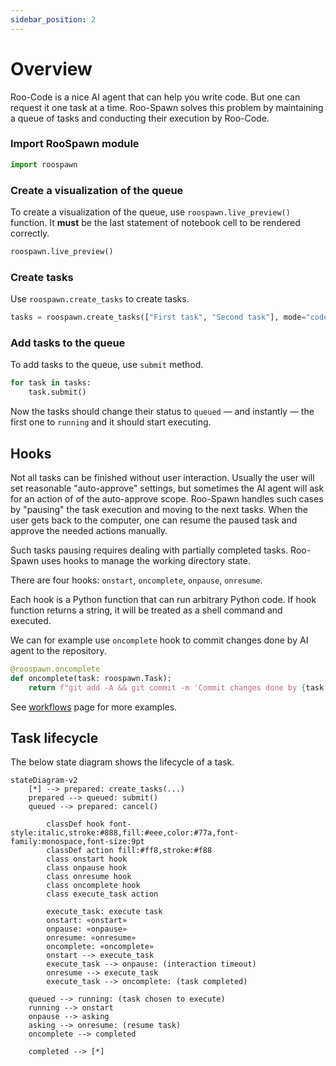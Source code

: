 ```yaml
---
sidebar_position: 2
---
```


# Overview

Roo-Code is a nice AI agent that can help you write code. But one can request it
one task at a time. Roo-Spawn solves this problem by maintaining a queue of tasks
and conducting their execution by Roo-Code.

### Import RooSpawn module

```python
import roospawn
```

### Create a visualization of the queue

To create a visualization of the queue, use `roospawn.live_preview()` function.
It **must** be the last statement of notebook cell to be rendered correctly.

```python
roospawn.live_preview()
```

### Create tasks

Use `roospawn.create_tasks` to create tasks.

```python
tasks = roospawn.create_tasks(["First task", "Second task"], mode="code")
```

### Add tasks to the queue

To add tasks to the queue, use `submit` method.

```python
for task in tasks:
    task.submit()
```

Now the tasks should change their status to `queued` — and instantly — the first
one to `running` and it should start executing.


## Hooks

Not all tasks can be finished without user interaction. Usually the user will
set reasonable "auto-approve" settings, but sometimes the AI agent will ask for
an action of of the auto-approve scope.
Roo-Spawn handles such cases by "pausing" the task execution and moving to the
next tasks. When the user gets back to the computer, one can resume the paused
task and approve the needed actions manually.

Such tasks pausing requires dealing with partially completed tasks. Roo-Spawn
uses hooks to manage the working directory state.

There are four hooks: `onstart`, `oncomplete`, `onpause`, `onresume`.

Each hook is a Python function that can run arbitrary Python code. If hook function
returns a string, it will be treated as a shell command and executed.

We can for example use `oncomplete` hook to commit changes done by AI agent
to the repository.

```python
@roospawn.oncomplete
def oncomplete(task: roospawn.Task):
    return f"git add -A && git commit -m 'Commit changes done by {task.id}'"
```

See [workflows](./workflows.md) page for more examples.

## Task lifecycle

The below state diagram shows the lifecycle of a task.

```mermaid
stateDiagram-v2
    [*] --> prepared: create_tasks(...)
    prepared --> queued: submit()
    queued --> prepared: cancel()
    
        classDef hook font-style:italic,stroke:#888,fill:#eee,color:#77a,font-family:monospace,font-size:9pt
        classDef action fill:#ff8,stroke:#f88
        class onstart hook
        class onpause hook
        class onresume hook
        class oncomplete hook
        class execute_task action

        execute_task: execute task
        onstart: «onstart»
        onpause: «onpause»
        onresume: «onresume»
        oncomplete: «oncomplete»
        onstart --> execute_task
        execute_task --> onpause: (interaction timeout)
        onresume --> execute_task
        execute_task --> oncomplete: (task completed)

    queued --> running: (task chosen to execute)
    running --> onstart
    onpause --> asking
    asking --> onresume: (resume task)
    oncomplete --> completed

    completed --> [*]
```